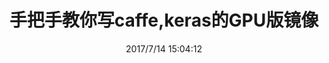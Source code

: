 ---
title: 手把手教你写caffe,keras的GPU版镜像
date: 2017/7/14 15:04:12

categories:
- 深度学习
- 虚拟化
tags:
- nvidia驱动
- 深度学习
- caffe
- docker
- deeplearning
- python
---
